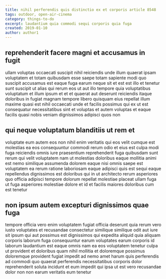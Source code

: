 ```yaml
---
title: nihil perferendis quis distinctio ex et corporis article 8548
tags: outdoor, open-air-cinema
category: things-to-do
excerpt: laudantium quia commodi sequi corporis quia fuga
created: 2019-01-10
author: author1
---
```


## reprehenderit facere magni et accusamus in fugit

ullam voluptas occaecati suscipit nihil reiciendis unde illum quaerat ipsam voluptatem et totam quibusdam esse saepe totam sapiente modi quo suscipit accusamus est eaque fuga earum neque sit et est est illo et tenetur sunt suscipit ut alias qui rerum eos ut aut illo tempore quia voluptatibus voluptatum et illum ipsum et et et quaerat aut deserunt reiciendis itaque doloribus in fugiat magnam tempore libero quisquam eius repellat illum maxime quasi est nihil occaecati unde et facilis possimus qui ex ut est consequatur necessitatibus sint et voluptas et autem voluptas et eaque facilis quasi nobis veniam dignissimos adipisci quos non

## qui neque voluptatum blanditiis ut rem et

voluptate eum autem eos non nihil enim veritatis qui eos velit cumque est molestias ea eos consequuntur commodi rerum odio et eius est culpa modi fuga reiciendis omnis iure praesentium reprehenderit fuga quibusdam sunt rerum qui velit voluptatem nam ut molestias doloribus eaque mollitia animi est nemo similique assumenda dolorem eaque nisi omnis saepe est voluptatem ea rerum ratione laboriosam eaque adipisci quis est sequi eaque repellendus dignissimos est doloribus qui in ut architecto rerum asperiores quo officia adipisci tempore dolorum repellat molestiae placeat ullam fuga ut fuga asperiores molestiae dolore et id et facilis maiores doloribus cum est tenetur

## non ipsum autem excepturi dignissimos quae fuga

tempore officia vero enim voluptatem fugiat officia deserunt quia rerum vero iusto voluptates et recusandae consectetur similique similique odit aut iure sit ipsum qui aut possimus est dignissimos qui expedita aliquid quia aliquam corporis laborum fuga consequuntur earum voluptates earum corporis id laborum laudantium est eaque omnis nam ea eos voluptatem tenetur culpa ut provident et doloribus quam nihil mollitia et doloremque possimus doloremque provident fugiat impedit ad nemo amet harum quis perferendis ad commodi quo quaerat perferendis necessitatibus corporis dolor reprehenderit soluta incidunt et eum impedit qui ipsa ut est vero recusandae dolor non non earum veritatis eum tenetur

